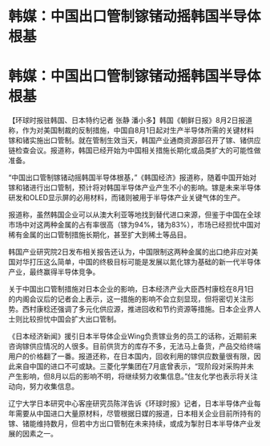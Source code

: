 # 韩媒：中国出口管制镓锗动摇韩国半导体根基

# 韩媒：中国出口管制镓锗动摇韩国半导体根基

【环球时报驻韩国、日本特约记者 张静
潘小多】韩国《朝鲜日报》8月2日报道称，作为对美国制裁的反制措施，中国自8月1日起对生产半导体所需的关键材料镓和锗实施出口管制。就在管制生效当天，韩国产业通商资源部召开了镓、锗供应链检查会议。报道称，韩国已经开始为中国相关措施长期化或品类扩大的可能性做准备。

“中国出口管制镓锗动摇韩国半导体根基，”《韩国经济》报道称，随着中国开始对镓和锗进行出口管制，预计将对韩国半导体产业产生不小的影响。镓是未来半导体研发和OLED显示屏的必用材料，而锗则被用于半导体产业关键气体的生产。

报道称，虽然韩国企业可以从澳大利亚等地找到替代进口来源，但鉴于中国在全球市场中对这两种金属的占有率很高（镓为94%，锗为83%），市场已经担忧中国对稀有金属的出口管制措施长期化，甚至扩大到稀土等品目。

韩国产业研究院2日发布相关报告还认为，中国限制这两种金属的出口绝非应对美国对华打压这么简单，中国的终极目标可能是发展以氮化镓为基础的新一代半导体产业，最终赢得半导体竞争。

关于中国出口管制措施对日本企业的影响，日本经济产业大臣西村康稔在8月1日的内阁会议后的记者会上表示，这一措施的影响不会立刻显现，但将密切关注形势。西村康稔还强调了多元化供应源，推进回收和节约资源等措施。日本企业界人士则比较担忧中国会扩大出口管制。

《日本经济新闻》援引日本半导体企业Wing负责镓业务的员工的话称，近期前来咨询镓供应情况的人很多。目前供货方的库存不多，无法马上备货，产品交给终端用户的价格翻了一番。报道还称，在日本国内，回收利用的镓供应数量很有限，因此来自中国的进口不可或缺。三菱化学集团在7月底曾表示，“现阶段对采购并未产生影响，但8月以后的影响不明，将继续努力收集信息。”住友化学也表示将关注动向，努力收集信息。

辽宁大学日本研究中心客座研究员陈洋告诉《环球时报》记者，日本半导体产业每年需要从中国进口大量原材料，尽管根据日媒的报道，日本相关企业目前所持有的镓、锗能维持数月，但若中方出口管制在未来持续，或成为掣肘日本半导体产业发展的因素之一。

